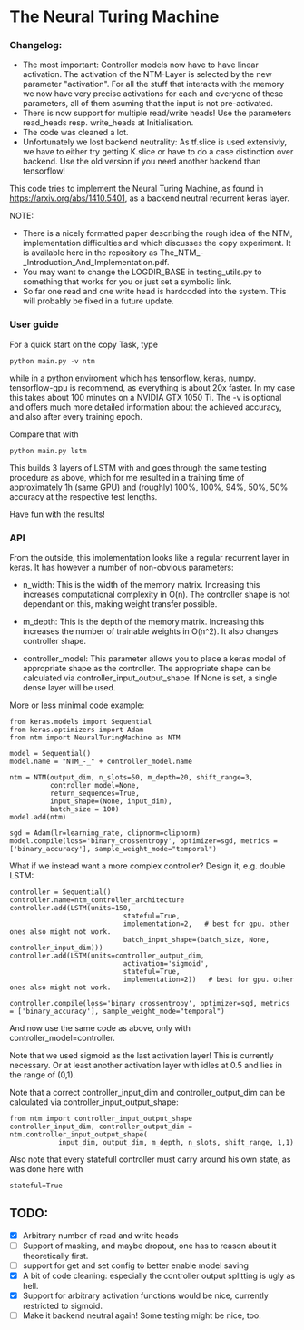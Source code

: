 # The Neural Turing Machine
### Changelog:
* The most important: Controller models now have to have linear activation. The activation of the NTM-Layer is selected
  by the new parameter "activation". For all the stuff that interacts with the memory we now have very precise
  activations for each and everyone of these parameters, all of them asuming that the input is not pre-activated. 
* There is now support for multiple read/write heads! Use the parameters read_heads resp. write_heads at Initialisation.
* The code was cleaned a lot.
* Unfortunately we lost backend neutrality: As tf.slice is used extensivly, we have to either try getting K.slice or
  have to do a case distinction over backend. Use the old version if you need another backend than tensorflow!

This code tries to implement the Neural Turing Machine, as found in 
https://arxiv.org/abs/1410.5401, as a backend neutral recurrent keras layer.

NOTE:
* There is a nicely formatted paper describing the rough idea of the NTM, implementation difficulties and which discusses the
  copy experiment. It is available here in the repository as The_NTM_-_Introduction_And_Implementation.pdf. 
* You may want to change the LOGDIR_BASE in testing_utils.py to something that works for you or just set a symbolic
  link.
* So far one read and one write head is hardcoded into the system. This will probably be fixed in a future update.


### User guide
For a quick start on the copy Task, type 

    python main.py -v ntm

while in a python enviroment which has tensorflow, keras, numpy. tensorflow-gpu is recommend, as everything is about 20x
faster. In my case this takes about 100 minutes on a NVIDIA GTX 1050 Ti.
The -v is optional and offers much more detailed information about the achieved accuracy, and also after every training
epoch.

Compare that with

    python main.py lstm

This builds 3 layers of LSTM with and goes through the same testing procedure
as above, which for me resulted in a training time of approximately 1h (same GPU) and 
(roughly) 100%, 100%, 94%, 50%, 50% accuracy at the respective test lengths. 

Have fun with the results!


### API
From the outside, this implementation looks like a regular recurrent layer in keras.
It has however a number of non-obvious parameters:

*  n_width: This is the width of the memory matrix. Increasing this increases computational complexity in O(n). The
   controller shape is not dependant on this, making weight transfer possible.

*  m_depth: This is the depth of the memory matrix. Increasing this increases the number of trainable weights in O(n^2). It also changes controller shape. 

*  controller_model: This parameter allows you to place a keras model of appropriate shape as the controller. The
appropriate shape can be calculated via controller_input_output_shape. If None is set, a single dense layer will be
used. 

More or less minimal code example:

    from keras.models import Sequential
    from keras.optimizers import Adam
    from ntm import NeuralTuringMachine as NTM

    model = Sequential()
    model.name = "NTM_-_" + controller_model.name

    ntm = NTM(output_dim, n_slots=50, m_depth=20, shift_range=3,
              controller_model=None,
              return_sequences=True,
              input_shape=(None, input_dim), 
              batch_size = 100)
    model.add(ntm)

    sgd = Adam(lr=learning_rate, clipnorm=clipnorm)
    model.compile(loss='binary_crossentropy', optimizer=sgd, metrics = ['binary_accuracy'], sample_weight_mode="temporal")

What if we instead want a more complex controller? Design it, e.g. double LSTM:

    controller = Sequential()
    controller.name=ntm_controller_architecture
    controller.add(LSTM(units=150,
                                stateful=True,
                                implementation=2,   # best for gpu. other ones also might not work.
                                batch_input_shape=(batch_size, None, controller_input_dim)))
    controller.add(LSTM(units=controller_output_dim,
                                activation='sigmoid',
                                stateful=True,
                                implementation=2))   # best for gpu. other ones also might not work.

    controller.compile(loss='binary_crossentropy', optimizer=sgd, metrics = ['binary_accuracy'], sample_weight_mode="temporal")

And now use the same code as above, only with controller_model=controller.

Note that we used sigmoid as the last activation layer! This is currently necessary. Or at least another activation
layer with idles at 0.5 and lies in the range of (0,1).

Note that a correct controller_input_dim and controller_output_dim can be calculated via controller_input_output_shape:

    from ntm import controller_input_output_shape
    controller_input_dim, controller_output_dim = ntm.controller_input_output_shape(
                input_dim, output_dim, m_depth, n_slots, shift_range, 1,1) 


Also note that every statefull controller must carry around his own state, as was done here with 

    stateful=True





## TODO:
- [x] Arbitrary number of read and write heads
- [ ] Support of masking, and maybe dropout, one has to reason about it theoretically first.
- [ ] support for get and set config to better enable model saving
- [x] A bit of code cleaning: especially the controller output splitting is ugly as hell.
- [x] Support for arbitrary activation functions would be nice, currently restricted to sigmoid.
- [ ] Make it backend neutral again! Some testing might be nice, too. 
